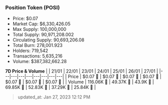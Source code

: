 
  ### Position Token (POSI)
  - Price: $0.07
  - Market Cap: $6,330,426.05
  - Max Supply: 100,000,000
  - Total Supply: 90,971,208.002
  - Circulating Supply: 90,693,206.08
  - Total Burn: 278,001.923
  - Holders: 719,542
  - Transactions: 5,635,216
  - Volume: $387,382,662.28

  **7D Price & Volume**
  | | 21&#x2F;01 | 22&#x2F;01 | 23&#x2F;01 | 24&#x2F;01 | 25&#x2F;01 | 26&#x2F;01 | 27&#x2F;01 |
  |---|---|---|---|---|---|---|---|
  | Price | $0.07 🔻 | $0.07 🔻 | $0.07 🚀 | $0.07 🔻 | $0.07 🔻 | $0.07 🔻 | $0.07 🔻 |
  | Volume | 116.06K 🚀 | 49.37K 🔻 | 43.9K 🔻 | 69.85K 🚀 | 52.83K 🔻 | 37.29K 🔻 | 25.84K 🔻 |

  > updated_at: Jan 27, 2023 12:12 PM
